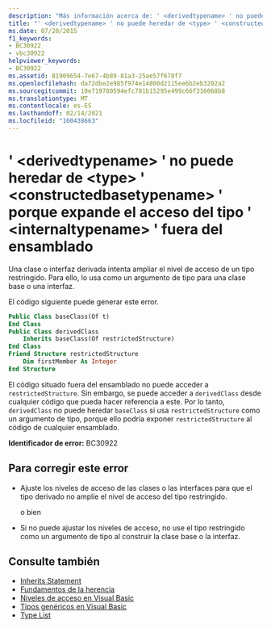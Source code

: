 ```yaml
---
description: "Más información acerca de: ' <derivedtypename> ' no puede heredar de <type> ' <constructedbasetypename> ' porque expande el acceso del tipo ' <internaltypename> ' fuera del ensamblado"
title: "' <derivedtypename> ' no puede heredar de <type> ' <constructedbasetypename> ' porque expande el acceso del tipo ' <internaltypename> ' fuera del ensamblado"
ms.date: 07/20/2015
f1_keywords:
- BC30922
- vbc30922
helpviewer_keywords:
- BC30922
ms.assetid: 81909654-7e67-4b89-81a3-25ae57f678f7
ms.openlocfilehash: da72dbe2e985f974e14800d2115ee6b2eb3202a2
ms.sourcegitcommit: 10e719780594efc781b15295e499c66f316068b8
ms.translationtype: MT
ms.contentlocale: es-ES
ms.lasthandoff: 02/14/2021
ms.locfileid: "100438663"
---
```

# <a name="derivedtypename-cannot-inherit-from-type-constructedbasetypename-because-it-expands-the-access-of-type-internaltypename-outside-the-assembly"></a>' \<derivedtypename> ' no puede heredar de \<type> ' \<constructedbasetypename> ' porque expande el acceso del tipo ' \<internaltypename> ' fuera del ensamblado

Una clase o interfaz derivada intenta ampliar el nivel de acceso de un tipo restringido. Para ello, lo usa como un argumento de tipo para una clase base o una interfaz.  
  
 El código siguiente puede generar este error.  
  
```vb  
Public Class baseClass(Of t)  
End Class  
Public Class derivedClass  
    Inherits baseClass(Of restrictedStructure)  
End Class  
Friend Structure restrictedStructure  
    Dim firstMember As Integer  
End Structure  
```  
  
 El código situado fuera del ensamblado no puede acceder a `restrictedStructure`. Sin embargo, se puede acceder a `derivedClass` desde cualquier código que pueda hacer referencia a este. Por lo tanto, `derivedClass` no puede heredar `baseClass` si usa `restrictedStructure` como un argumento de tipo, porque ello podría exponer `restrictedStructure` al código de cualquier ensamblado.  
  
 **Identificador de error:** BC30922  
  
## <a name="to-correct-this-error"></a>Para corregir este error  
  
- Ajuste los niveles de acceso de las clases o las interfaces para que el tipo derivado no amplíe el nivel de acceso del tipo restringido.  
  
     o bien  
  
- Si no puede ajustar los niveles de acceso, no use el tipo restringido como un argumento de tipo al construir la clase base o la interfaz.  
  
## <a name="see-also"></a>Consulte también

- [Inherits Statement](../language-reference/statements/inherits-statement.md)
- [Fundamentos de la herencia](../programming-guide/language-features/objects-and-classes/inheritance-basics.md)
- [Niveles de acceso en Visual Basic](../programming-guide/language-features/declared-elements/access-levels.md)
- [Tipos genéricos en Visual Basic](../programming-guide/language-features/data-types/generic-types.md)
- [Type List](../language-reference/statements/type-list.md)
